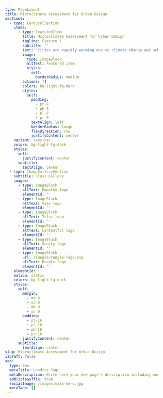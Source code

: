 ```yaml
---
type: PageLayout
title: Microclimate Assessment for Urban Design
sections:
  - type: CarouselSection
    items:
      - type: FeaturedItem
        title: Microclimate Assessment for Urban Design
        tagline: Feature 1
        subtitle: ''
        text: "Cities are rapidly warming due to climate change and urbanization, posing significant threats to health and thermal comfort through extreme heat events and urban overheating. Understanding the relationship between microclimate and urban form is essential for designing more livable environments. \n\nA This project-based class will explore the interplay between urban planning, design, microclimate, and\_human\_health. Students learn microclimate monitoring methods, basics of human energy balance, and techniques to estimate & visualize personal heat exposure and thermal comfort. The course includes conducting microclimate monitoring fieldwork with smart mobile sensors, analyzing and visualizing environmental data, and calculating thermal comfort indices to provide evidence-based recommendations for neighborhood\_improvements.\n"
        image:
          type: ImageBlock
          altText: Featured item
          styles:
            self:
              borderRadius: medium
        actions: []
        colors: bg-light-fg-dark
        styles:
          self:
            padding:
              - pt-9
              - pb-9
              - pl-9
              - pr-9
            textAlign: left
            borderRadius: large
            flexDirection: row
            justifyContent: center
    variant: tabs-nav
    colors: bg-light-fg-dark
    styles:
      self:
        justifyContent: center
      subtitle:
        textAlign: center
  - type: ImageGallerySection
    subtitle: Class Gallery
    images:
      - type: ImageBlock
        altText: Empathy logo
        elementId: ''
      - type: ImageBlock
        altText: Vise logo
        elementId: ''
      - type: ImageBlock
        altText: Telus logo
        elementId: ''
      - type: ImageBlock
        altText: Contentful logo
        elementId: ''
      - type: ImageBlock
        altText: Sanity logo
        elementId: ''
      - type: ImageBlock
        url: /images/rangle-logo.svg
        altText: Rangle logo
        elementId: ''
    elementId: ''
    motion: static
    colors: bg-light-fg-dark
    styles:
      self:
        margin:
          - mt-0
          - ml-0
          - mb-0
          - mr-0
        padding:
          - pt-16
          - pl-16
          - pb-16
          - pr-16
        justifyContent: center
      subtitle:
        textAlign: center
slug: Microclimate Assessment for Urban Design
isDraft: false
seo:
  type: Seo
  metaTitle: Landing Page
  metaDescription: Write here your new page's description including most relevant keywords.
  addTitleSuffix: true
  socialImage: /images/main-hero.jpg
  metaTags: []
---
```


